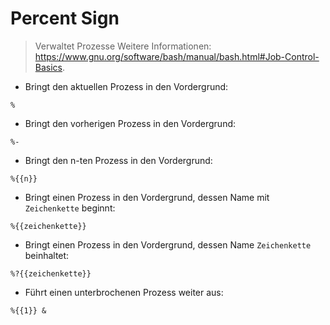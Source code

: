 # Percent Sign

> Verwaltet Prozesse
> Weitere Informationen: <https://www.gnu.org/software/bash/manual/bash.html#Job-Control-Basics>.

- Bringt den aktuellen Prozess in den Vordergrund:

`%`

- Bringt den vorherigen Prozess in den Vordergrund:

`%-`

- Bringt den n-ten Prozess in den Vordergrund:

`%{{n}}`

- Bringt einen Prozess in den Vordergrund, dessen Name mit `Zeichenkette` beginnt:

`%{{zeichenkette}}`

- Bringt einen Prozess in den Vordergrund, dessen Name `Zeichenkette` beinhaltet:

`%?{{zeichenkette}}`

- Führt einen unterbrochenen Prozess weiter aus:

`%{{1}} &`
